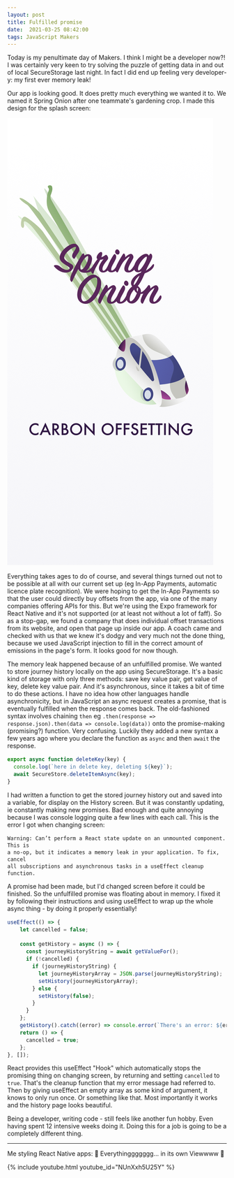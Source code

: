 ```yaml
---
layout: post
title: Fulfilled promise
date:  2021-03-25 08:42:00
tags: JavaScript Makers
---
```

Today is my penultimate day of Makers. I think I might be a developer now?! I was certainly very keen to try solving the puzzle of getting data in and out of local SecureStorage last night. In fact I did end up feeling very developer-y: my first ever memory leak!  

Our app is looking good. It does pretty much everything we wanted it to. We named it Spring Onion after one teammate's gardening crop. I made this design for the splash screen:  

![splash screen spring onion](/blog/images/2021/2021-03/spring_onion_splash.png)
  
Everything takes ages to do of course, and several things turned out not to be possible at all with our current set up (eg In-App Payments, automatic licence plate recognition). We were hoping to get the In-App Payments so that the user could directly buy offsets from the app, via one of the many companies offering APIs for this. But we're using the Expo framework for React Native and it's not supported (or at least not without a lot of faff). So as a stop-gap, we found a company that does individual offset transactions from its website, and open that page up inside our app. A coach came and checked with us that we knew it's dodgy and very much not the done thing, because we used JavaScript injection to fill in the correct amount of emissions in the page's form. It looks good for now though.  

The memory leak happened because of an unfulfilled promise. We wanted to store journey history locally on the app using SecureStorage. It's a basic kind of storage with only three methods: save key value pair, get value of key, delete key value pair. And it's asynchronous, since it takes a bit of time to do these actions. I have no idea how other languages handle asynchronicity, but in JavaScript an async request creates a promise, that is eventually fulfilled when the response comes back. The old-fashioned syntax involves chaining `then` eg `.then(response => response.json).then(data => console.log(data))` onto the promise-making (promising?) function. Very confusing. Luckily they added a new syntax a few years ago where you declare the function as `async` and then `await` the response.  

```javascript
export async function deleteKey(key) {
  console.log(`here in delete key, deleting ${key}`);
  await SecureStore.deleteItemAsync(key);
}
```

I had written a function to get the stored journey history out and saved into a variable, for display on the History screen. But it was constantly updating, ie constantly making new promises. Bad enough and quite annoying because I was console logging quite a few lines with each call. This is the error I got when changing screen:  

```
Warning: Can’t perform a React state update on an unmounted component. This is 
a no-op, but it indicates a memory leak in your application. To fix, cancel 
all subscriptions and asynchronous tasks in a useEffect cleanup function.
```
  
A promise had been made, but I'd changed screen before it could be finished. So the unfulfilled promise was floating about in memory. I fixed it by following their instructions and using useEffect to wrap up the whole async thing - by doing it properly essentially!

```javascript
useEffect(() => {
    let cancelled = false;

    const getHistory = async () => {
      const journeyHistoryString = await getValueFor();
      if (!cancelled) {
        if (journeyHistoryString) {
          let journeyHistoryArray = JSON.parse(journeyHistoryString);
          setHistory(journeyHistoryArray);
        } else {
          setHistory(false);
        }
      }
    };
    getHistory().catch((error) => console.error(`There's an error: ${error}`));
    return () => {
      cancelled = true;
    };
}, []);
```

React provides this useEffect "Hook" which automatically stops the promising thing on changing screen, by returning and setting `cancelled` to `true`. That's the cleanup function that my error message had referred to. Then by giving useEffect an empty array as some kind of argument, it knows to only run once. Or something like that. Most importantly it works and the history page looks beautiful.  
  
Being a developer, writing code - still feels like another fun hobby. Even having spent 12 intensive weeks doing it. Doing this for a job is going to be a completely different thing.     
  
***
Me styling React Native apps: 🎵 Everythinggggggg... in its own Viewwww 🎵

{% include youtube.html youtube_id="NUnXxh5U25Y" %}


